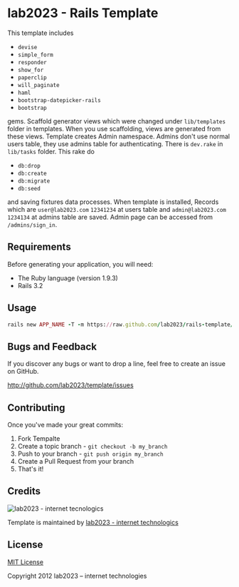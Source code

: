 lab2023 - Rails Template
=========

This template includes

* `devise`
* `simple_form`
* `responder`
* `show_for`
* `paperclip`
* `will_paginate`
* `haml`
* `bootstrap-datepicker-rails`
* `bootstrap`

gems. Scaffold generator views which were changed under `lib/templates`
folder in templates.  When you use scaffolding, views are generated from these views. Template creates Admin namespace.
Admins don't use normal users table, they use admins table for authenticating. There is `dev.rake` in `lib/tasks` folder.
This rake do

* `db:drop`
* `db:create`
* `db:migrate`
* `db:seed`

and saving fixtures data processes. When template is installed, Records
which are `user@lab2023.com`  `12341234` at users table and `admin@lab2023.com` `1234134` at admins table are saved. Admin
page can be accessed from `/admins/sign_in`.

Requirements
------------
Before generating your application, you will need:

* The Ruby language (version 1.9.3)
* Rails 3.2

Usage
-----
```ruby
rails new APP_NAME -T -m https://raw.github.com/lab2023/rails-template/master/rails_template.rb
```

Bugs and  Feedback
------------
If you discover any bugs or want to drop a line, feel free to create an issue on GitHub.

http://github.com/lab2023/template/issues

Contributing
------------

Once you've made your great commits:

1. Fork Tempalte
2. Create a topic branch - `git checkout -b my_branch`
3. Push to your branch - `git push origin my_branch`
4. Create a Pull Request from your branch
5. That's it!

Credits
-------

![lab2023 - internet tecnologics](http://lab2023.com/wp-content/uploads/2011/07/logo.png)

Template is maintained  by [lab2023 - internet technologics](http://lab2023.com/)

License
-------

[MIT License](http://www.opensource.org/licenses/mit-license)

Copyright 2012 lab2023 – internet technologies
